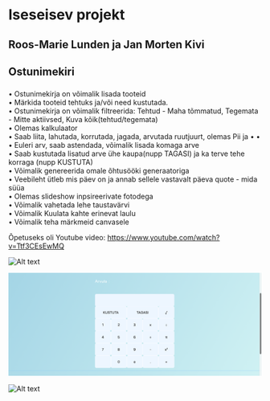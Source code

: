 # Iseseisev projekt

## Roos-Marie Lunden ja Jan Morten Kivi
## Ostunimekiri

### 
• Ostunimekirja on võimalik lisada tooteid <br />
• Märkida tooteid tehtuks ja/või need kustutada. <br />
• Ostunimekirja on võimalik filtreerida: Tehtud - Maha tõmmatud, Tegemata - Mitte aktiivsed, Kuva kõik(tehtud/tegemata) <br />
• Olemas kalkulaator <br />
• Saab liita, lahutada, korrutada, jagada, arvutada ruutjuurt, olemas Pii ja • • • Euleri arv, saab astendada, võimalik lisada komaga arve <br />
• Saab kustutada lisatud arve ühe kaupa(nupp TAGASI) ja ka terve tehe korraga (nupp KUSTUTA) <br />
• Võimalik genereerida omale õhtusööki generaatoriga <br />
• Veebileht ütleb mis päev on ja annab sellele vastavalt päeva quote - mida süüa <br />
• Olemas slideshow inpsireerivate fotodega <br />
• Võimalik vahetada lehe taustavärvi <br />
• Võimalik Kuulata kahte erinevat laulu <br />
• Võimalik teha märkmeid canvasele <br />


Õpetuseks oli Youtube video:
https://www.youtube.com/watch?v=Ttf3CEsEwMQ


![Alt text](https://github.com/rooslun/iseseisev-projekt/blob/master/Avaleht.png)

![Alt text](https://github.com/rooslun/iseseisev-projekt/blob/master/Kalkulaator.png)

![Alt text](https://github.com/rooslun/iseseisev-projekt/blob/master/ToiduGeneraator.png)

